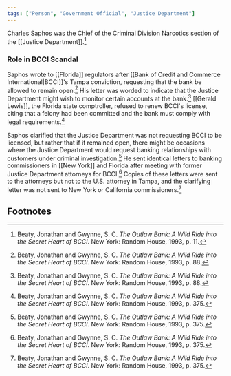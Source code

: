 ```yaml
---
tags: ["Person", "Government Official", "Justice Department"]
---
```

Charles Saphos was the Chief of the Criminal Division Narcotics section of the [[Justice Department]].[^1]

### Role in BCCI Scandal

Saphos wrote to [[Florida]] regulators after [[Bank of Credit and Commerce International|BCCI]]'s Tampa conviction, requesting that the bank be allowed to remain open.[^2] His letter was worded to indicate that the Justice Department might wish to monitor certain accounts at the bank.[^2] [[Gerald Lewis]], the Florida state comptroller, refused to renew BCCI's license, citing that a felony had been committed and the bank must comply with legal requirements.[^3]

Saphos clarified that the Justice Department was not requesting BCCI to be licensed, but rather that if it remained open, there might be occasions where the Justice Department would request banking relationships with customers under criminal investigation.[^3] He sent identical letters to banking commissioners in [[New York]] and Florida after meeting with former Justice Department attorneys for BCCI.[^3] Copies of these letters were sent to the attorneys but not to the U.S. attorney in Tampa, and the clarifying letter was not sent to New York or California commissioners.[^3]

## Footnotes

[^1]: Beaty, Jonathan and Gwynne, S. C. *The Outlaw Bank: A Wild Ride into the Secret Heart of BCCI*. New York: Random House, 1993, p. 11.
[^2]: Beaty, Jonathan and Gwynne, S. C. *The Outlaw Bank: A Wild Ride into the Secret Heart of BCCI*. New York: Random House, 1993, p. 88.
[^3]: Beaty, Jonathan and Gwynne, S. C. *The Outlaw Bank: A Wild Ride into the Secret Heart of BCCI*. New York: Random House, 1993, p. 375.

